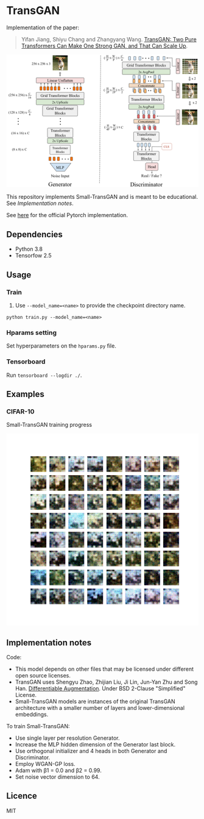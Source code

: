 # TransGAN
Implementation of the paper:

> Yifan Jiang, Shiyu Chang and Zhangyang Wang. [TransGAN: Two Pure Transformers Can Make One
Strong GAN, and That Can Scale Up](https://arxiv.org/abs/2102.07074). 

![Architecture](./images/architecture.png)

This repository implements Small-TransGAN and is meant to be educational. See _Implementation notes_.

See [here](https://github.com/VITA-Group/TransGAN) for the official Pytorch implementation.


## Dependencies
- Python 3.8
- Tensorfow 2.5


## Usage
### Train
1. Use `--model_name=<name>` to provide the checkpoint directory name. 
```
python train.py --model_name=<name> 
```

### Hparams setting
Set hyperparameters on the `hparams.py` file.

### Tensorboard
Run `tensorboard --logdir ./`.


## Examples
### CIFAR-10
Small-TransGAN training progress

![](images/small_transgan.gif "Small-TransGAN on CIFAR-10")


## Implementation notes
Code:
- This model depends on other files that may be licensed under different open source licenses.
- TransGAN uses Shengyu Zhao, Zhijian Liu, Ji Lin, Jun-Yan Zhu and Song Han. [Differentiable Augmentation](https://arxiv.org/abs/2006.10738). Under BSD 2-Clause "Simplified" License.
- Small-TransGAN models are instances of the original TransGAN architecture with a smaller number of layers and lower-dimensional embeddings.

To train Small-TransGAN:
- Use single layer per resolution Generator.
- Increase the MLP hidden dimension of the Generator last block.
- Use orthogonal initializer and 4 heads in both Generator and Discriminator.
- Employ WGAN-GP loss.
- Adam with β1 = 0.0 and β2 = 0.99.
- Set noise vector dimension to 64.


## Licence
MIT
